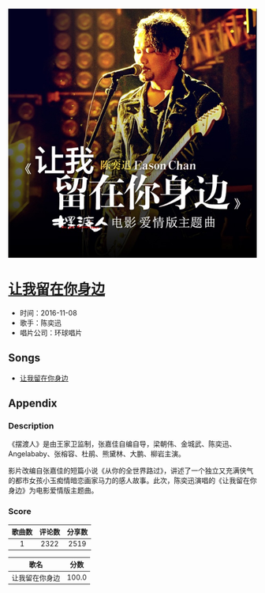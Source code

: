 <p align="center">
	<img src="imgs/让我留在你身边.jpg" alt="album_img" />
</p>

# [让我留在你身边](https://music.163.com/album?id=34961173)

* 时间：2016-11-08
* 歌手：陈奕迅
* 唱片公司：环球唱片
## Songs

* [让我留在你身边](songs/让我留在你身边_438801672/README.md)
## Appendix

### Description

《摆渡人》是由王家卫监制，张嘉佳自编自导，梁朝伟、金城武、陈奕迅、Angelababy、张榕容、杜鹃、熊黛林、大鹏、柳岩主演。

影片改编自张嘉佳的短篇小说《从你的全世界路过》，讲述了一个独立又充满侠气的都市女孩小玉痴情暗恋画家马力的感人故事。此次，陈奕迅演唱的《让我留在你身边》为电影爱情版主题曲。

### Score

|歌曲数|评论数|分享数|
|:---:|:---:|:---:|
|1|2322|2519|

|歌名|分数|
|:---:|:---:|
|让我留在你身边|100.0
